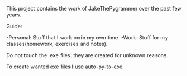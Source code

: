 This project contains the work of JakeThePygrammer over the past few years.

Guide:

-Personal:
    Stuff that I work on in my own time.
-Work:
    Stuff for my classes(homework, exercises and notes).

Do not touch the .exe files, they are created for unknown reasons.

To create wanted exe files I use auto-py-to-exe.